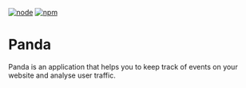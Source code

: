 [![node](https://img.shields.io/node/v/gh-badges.svg)]()
[![npm](https://img.shields.io/npm/l/express.svg?maxAge=2592000)]()

# Panda

Panda is an application that helps you to keep track of events on your website and analyse user traffic.
